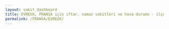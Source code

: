 ```yaml
---
layout: vakit_dashboard
title: EVREUX, FRANSA için iftar, namaz vakitleri ve hava durumu - ilçe/eyalet seç
permalink: /FRANSA/EVREUX/
---
```


<script type="text/javascript">
  var GLOBAL_COUNTRY = 'FRANSA';
  var GLOBAL_CITY = 'EVREUX';
  var GLOBAL_STATE = '';
  var lat = 72;
  var lon = 21;
</script>
